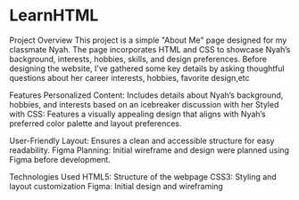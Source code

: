 # LearnHTML
Project Overview
This project is a simple "About Me" page designed for my classmate Nyah. The page incorporates HTML and CSS to showcase Nyah’s background, interests, hobbies, skills, and design preferences.
Before designing the website, I've gathered some key details by asking thoughtful questions about
her career interests, hobbies, favorite design,etc

Features
Personalized Content: Includes details about Nyah’s background, hobbies, and interests based on an icebreaker discussion with her
Styled with CSS: Features a visually appealing design that aligns with Nyah’s preferred color palette and layout preferences.

User-Friendly Layout: Ensures a clean and accessible structure for easy readability.
Figma Planning: Initial wireframe and design were planned using Figma before development.


Technologies Used
HTML5: Structure of the webpage
CSS3: Styling and layout customization
Figma: Initial design and wireframing














